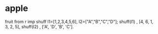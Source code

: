 # apple
fruit
from r imp shuff
l1=[1,2,3,4,5,6],
l2=["A","B","C","D"];
shuff(l1) , [4, 6, 1, 3, 2, 5],
shuff(l2) , ['A', 'D', 'B', 'C'].
